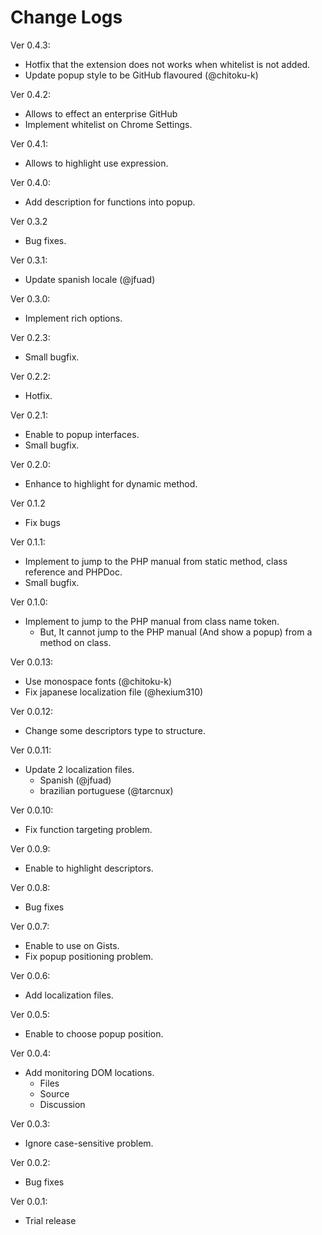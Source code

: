 # Change Logs

Ver 0.4.3:
- Hotfix that the extension does not works when whitelist is not added. 
- Update popup style to be GitHub flavoured (@chitoku-k)

Ver 0.4.2: 
- Allows to effect an enterprise GitHub
- Implement whitelist on Chrome Settings.

Ver 0.4.1: 
- Allows to highlight use expression.

Ver 0.4.0: 
- Add description for functions into popup.

Ver 0.3.2
- Bug fixes.

Ver 0.3.1:
- Update spanish locale (@jfuad)

Ver 0.3.0:
- Implement rich options.

Ver 0.2.3:
- Small bugfix.

Ver 0.2.2:
- Hotfix.

Ver 0.2.1:
- Enable to popup interfaces.
- Small bugfix.

Ver 0.2.0:
- Enhance to highlight for dynamic method.

Ver 0.1.2
- Fix bugs

Ver 0.1.1:
- Implement to jump to the PHP manual from static method, class reference and PHPDoc.
- Small bugfix.

Ver 0.1.0:
- Implement to jump to the PHP manual from class name token.
  - But, It cannot jump to the PHP manual (And show a popup) from a method on class.

Ver 0.0.13:
- Use monospace fonts (@chitoku-k)
- Fix japanese localization file (@hexium310) 

Ver 0.0.12:
- Change some descriptors type to structure.

Ver 0.0.11:
- Update 2 localization files.
  - Spanish (@jfuad)
  - brazilian portuguese (@tarcnux)

Ver 0.0.10:
- Fix function targeting problem.

Ver 0.0.9:
- Enable to highlight descriptors.

Ver 0.0.8:
- Bug fixes

Ver 0.0.7:
- Enable to use on Gists.
- Fix popup positioning problem.

Ver 0.0.6:
- Add localization files.

Ver 0.0.5:
- Enable to choose popup position.

Ver 0.0.4:
- Add monitoring DOM locations.
  - Files
  - Source
  - Discussion

Ver 0.0.3:
- Ignore case-sensitive problem.

Ver 0.0.2:
- Bug fixes

Ver 0.0.1:
- Trial release

